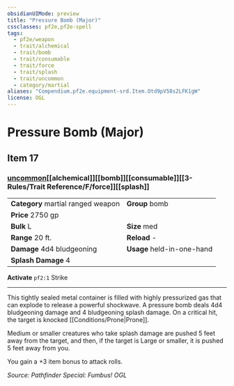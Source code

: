 ```yaml
---
obsidianUIMode: preview
title: "Pressure Bomb (Major)"
cssclasses: pf2e,pf2e-spell
tags:
  - pf2e/weapon
  - trait/alchemical
  - trait/bomb
  - trait/consumable
  - trait/force
  - trait/splash
  - trait/uncommon
  - category/martial
aliases: "Compendium.pf2e.equipment-srd.Item.Otd9pV58s2LFK1gW"
license: OGL
---
```

# Pressure Bomb (Major)
## Item 17
### [uncommon](uncommon.md "Uncommon Rarity Trait")[[alchemical]][[bomb]][[consumable]][[3-Rules/Trait Reference/F/force]][[splash]]

|  |  |
| -- | -- |
| **Category** martial ranged weapon | **Group** bomb |
| **Price** 2750 gp |  |
| **Bulk** L | **Size** med |
|**Range** 20 ft.| **Reload** -|
| **Damage** 4d4 bludgeoning  | **Usage** held-in-one-hand |
| **Splash Damage** 4 | |


**Activate** `pf2:1` Strike

* * *

This tightly sealed metal container is filled with highly pressurized gas that can explode to release a powerful shockwave. A pressure bomb deals 4d4 bludgeoning damage and 4 bludgeoning splash damage. On a critical hit, the target is knocked [[Conditions/Prone|Prone]].

Medium or smaller creatures who take splash damage are pushed 5 feet away from the target, and then, if the target is Large or smaller, it is pushed 5 feet away from you.

You gain a +3 item bonus to attack rolls.

*Source: Pathfinder Special: Fumbus!*
*OGL*
